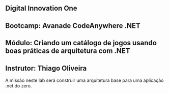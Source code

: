 ## Digital Innovation One

## Bootcamp: Avanade CodeAnywhere .NET

## Módulo: Criando um catálogo de jogos usando boas práticas de arquitetura com .NET

## Instrutor: Thiago Oliveira

A missão neste lab será construir uma arquitetura base para uma aplicação .net do zero.


